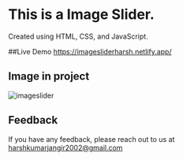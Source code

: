 
# This is a Image Slider.

Created using HTML, CSS, and JavaScript. 

##Live Demo
https://imagesliderharsh.netlify.app/

## Image in project
![imageslider](https://github.com/harshkumarjangir/image-slider/assets/108256249/573f8c62-2381-4add-ae56-6ddb464205a9)


## Feedback

If you have any feedback, please reach out to us at harshkumarjangir2002@gmail.com

